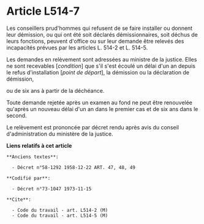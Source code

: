 # Article L514-7

Les conseillers prud'hommes qui refusent de se faire installer ou donnent leur démission, ou qui ont été soit déclarés
démissionnaires, soit déchus de leurs fonctions, peuvent d'office ou sur leur demande être relevés des incapacités prévues
par les articles L. 514-2 et L. 514-5.

Les demandes en relèvement sont adressées au ministre de la justice. Elles ne sont recevables [*condition*] que s'il s'est
écoulé un délai d'un an depuis le refus d'installation [*point de départ*], la démission ou la déclaration de démission,

ou de six ans à partir de la déchéance.

Toute demande rejetée après un examen au fond ne peut être renouvelée qu'après un nouveau délai d'un an dans le premier cas
et de six ans dans le second.

Le relèvement est prononcée par décret rendu après avis du conseil d'administration du ministère de la justice.

**Liens relatifs à cet article**

	**Anciens textes**:

	  - Décret n°58-1292 1958-12-22 ART. 47, 48, 49

	**Codifié par**:

	  - Décret n°73-1047 1973-11-15

	**Cite**:

	  - Code du travail - art. L514-2 (M)
	  - Code du travail - art. L514-5 (M)
